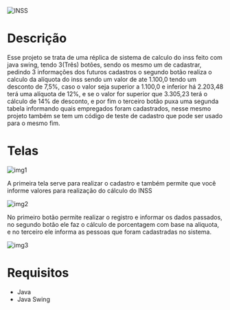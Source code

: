 ![INSS](https://user-images.githubusercontent.com/96485637/170896444-e7412da8-a76e-4412-878a-2b53b7a5ebb1.png)

# Descrição

Esse projeto se trata de uma réplica de sistema de calculo do inss feito com java swing, tendo 3(Três) botões, sendo os mesmo 
um de cadastrar, pedindo 3 informações dos futuros cadastros o segundo botão realiza o calculo da alíquota do inss
sendo um valor de ate 1.100,0 tendo um desconto de 7,5%, caso o valor seja superior a 1.100,0 e inferior há 2.203,48 terá uma alíquota 
de 12%, e se o valor for superior que 3.305,23 terá o cálculo de 14% de desconto, e por fim o terceiro botão puxa uma segunda tabela informando 
quais empregados foram cadastrados, nesse mesmo projeto também se tem um código de teste de cadastro que pode ser usado para o mesmo fim.


# Telas

![img1](https://user-images.githubusercontent.com/96485637/195490637-edfd6d8e-0c85-4203-9b88-9c10548a8596.png)

A primeira tela serve para realizar o cadastro e também permite que você informe valores para realização do cálculo do INSS


![img2](https://user-images.githubusercontent.com/96485637/195490830-269af2a8-9bee-47a9-a911-544d37205424.png)

No primeiro botão permite realizar o registro e informar os dados passados, no segundo botão ele faz o cálculo de porcentagem
com base na aliquota, e no terceiro ele informa as pessoas que foram cadastradas no sistema.


![img3](https://user-images.githubusercontent.com/96485637/195491067-ead20914-10c3-49d9-bdc9-959f7f4987ca.png)


# Requisitos

* Java
* Java Swing
